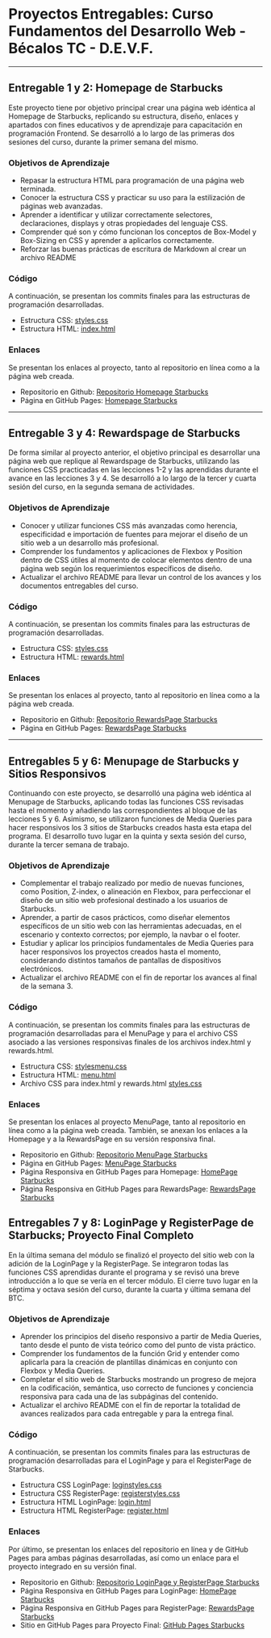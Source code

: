 # **Proyectos Entregables: Curso Fundamentos del Desarrollo Web - Bécalos TC - D.E.V.F.**
---

## **Entregable 1 y 2: Homepage de Starbucks**
Este proyecto tiene por objetivo principal crear una página web idéntica al Homepage de Starbucks, replicando su estructura, diseño, enlaces y apartados con fines educativos y de aprendizaje para capacitación en programación Frontend. Se desarrolló a lo largo de las primeras dos sesiones del curso, durante la primer semana del mismo.

### **Objetivos de Aprendizaje**
- Repasar la estructura HTML para programación de una página web terminada. 
- Conocer la estructura CSS y practicar su uso para la estilización de páginas web avanzadas. 
- Aprender a identificar y utilizar correctamente selectores, declaraciones, displays y otras propiedades del lenguaje CSS.
- Comprender qué son y cómo funcionan los conceptos de Box-Model y Box-Sizing en CSS y aprender a aplicarlos correctamente. 
- Reforzar las buenas prácticas de escritura de Markdown al crear un archivo README

### **Código**
A continuación, se presentan los commits finales para las estructuras de programación desarrolladas. 
- Estructura CSS:
[styles.css](https://github.com/AbrahamMDN/Starbucks/commit/89068d883e4c71fcc8afe0350fc2c309706198ec#diff-380b7b38760dd442e897eb0164c58f6a17da966ccaca6318017a468c163979b1)
- Estructura HTML: 
[index.html](https://github.com/AbrahamMDN/Starbucks/commit/89068d883e4c71fcc8afe0350fc2c309706198ec#diff-0eb547304658805aad788d320f10bf1f292797b5e6d745a3bf617584da017051)

### **Enlaces**
Se presentan los enlaces al proyecto, tanto al repositorio en línea como a la página web creada.
- Repositorio en Github:
[Repositorio Homepage Starbucks](https://github.com/AbrahamMDN/Starbucks.git)
- Página en GitHub Pages:
[Homepage Starbucks](https://abrahammdn.github.io/Starbucks/)
---

## **Entregable 3 y 4: Rewardspage de Starbucks**
De forma similar al proyecto anterior, el objetivo principal es desarrollar una página web que replique al Rewardspage de Starbucks, utilizando las funciones CSS practicadas en las lecciones 1-2 y las aprendidas durante el avance en las lecciones 3 y 4. Se desarrolló a lo largo de la tercer y cuarta sesión del curso, en la segunda semana de actividades.  

### **Objetivos de Aprendizaje**
- Conocer y utilizar funciones CSS más avanzadas como herencia, especificidad e importación de fuentes para mejorar el diseño de un sitio web a un desarrollo más profesional. 
- Comprender los fundamentos y aplicaciones de Flexbox y Position dentro de CSS útiles al momento de colocar elementos dentro de una página web según los requerimientos específicos de diseño. 
- Actualizar el archivo README para llevar un control de los avances y los documentos entregables del curso.

### **Código**
A continuación, se presentan los commits finales para las estructuras de programación desarrolladas. 
- Estructura CSS:
[styles.css](https://github.com/AbrahamMDN/Starbucks/commit/c988a18ab2e6ddf4b3d1050cfa4c34705839e57c#diff-380b7b38760dd442e897eb0164c58f6a17da966ccaca6318017a468c163979b1)
- Estructura HTML: 
[rewards.html](https://github.com/AbrahamMDN/Starbucks/commit/c988a18ab2e6ddf4b3d1050cfa4c34705839e57c#diff-8dbca546000f70aba7876023c5a201245bd4a7e7161018d6579f39891892ea84)

### **Enlaces**
Se presentan los enlaces al proyecto, tanto al repositorio en línea como a la página web creada.
- Repositorio en Github:
[Repositorio RewardsPage Starbucks](https://github.com/AbrahamMDN/Starbucks.git)
- Página en GitHub Pages:
[RewardsPage Starbucks](https://abrahammdn.github.io/Starbucks/rewards.html)
---

## **Entregables 5 y 6: Menupage de Starbucks y Sitios Responsivos**
Continuando con este proyecto, se desarrolló una página web idéntica al Menupage de Starbucks, aplicando todas las funciones CSS revisadas hasta el momento y añadiendo las correspondientes al bloque de las lecciones 5 y 6. Asimismo, se utilizaron funciones de Media Queries para hacer responsivos los 3 sitios de Starbucks creados hasta esta etapa del programa. El desarrollo tuvo lugar en la quinta y sexta sesión del curso, durante la tercer semana de trabajo.  

### **Objetivos de Aprendizaje**
- Complementar el trabajo realizado por medio de nuevas funciones, como Position, Z-index, o alineación en Flexbox, para perfeccionar el diseño de un sitio web profesional destinado a los usuarios de Starbucks. 
- Aprender, a partir de casos prácticos, como diseñar elementos específicos de un sitio web con las herramientas adecuadas, en el escenario y contexto correctos; por ejemplo, la navbar o el footer.
- Estudiar y aplicar los principios fundamentales de Media Queries para hacer responsivos los proyectos creados hasta el momento, considerando distintos tamaños de pantallas de dispositivos electrónicos. 
- Actualizar el archivo README con el fin de reportar los avances al final de la semana 3.

### **Código**
A continuación, se presentan los commits finales para las estructuras de programación desarrolladas para el MenuPage y para el archivo CSS asociado a las versiones responsivas finales de los archivos index.html y rewards.html. 
- Estructura CSS:
[stylesmenu.css](https://github.com/AbrahamMDN/Starbucks/commit/a0db1df0b9aa13be1cab38d419a4cf5898457269#diff-a3a9ba302736e645cbffe79d507f73d1fc23ed564f9a5432063b8af22048b833)
- Estructura HTML: 
[menu.html](https://github.com/AbrahamMDN/Starbucks/commit/a0db1df0b9aa13be1cab38d419a4cf5898457269#diff-d15d64a0ddc167dc18807860104ed3785a0748ead393c4b573f6327d2706372b)
- Archivo CSS para index.html y rewards.html
[styles.css](https://github.com/AbrahamMDN/Starbucks/commit/51396590630d4db02cb7b2cfc03aa5bf19ad20d4#diff-380b7b38760dd442e897eb0164c58f6a17da966ccaca6318017a468c163979b1)

### **Enlaces**
Se presentan los enlaces al proyecto MenuPage, tanto al repositorio en línea como a la página web creada. También, se anexan los enlaces a la Homepage y a la RewardsPage en su versión responsiva final. 
- Repositorio en Github:
[Repositorio MenuPage Starbucks](https://github.com/AbrahamMDN/Starbucks.git)
- Página en GitHub Pages:
[MenuPage Starbucks](https://abrahammdn.github.io/Starbucks/menu.html)
- Página Responsiva en GitHub Pages para Homepage:
[HomePage Starbucks](https://abrahammdn.github.io/Starbucks/index.html)
- Página Responsiva en GitHub Pages para RewardsPage:
[RewardsPage Starbucks](https://abrahammdn.github.io/Starbucks/rewards.html)

## **Entregables 7 y 8: LoginPage y RegisterPage de Starbucks; Proyecto Final Completo**
En la última semana del módulo se finalizó el proyecto del sitio web con la adición de la LoginPage y la RegisterPage. Se integraron todas las funciones CSS aprendidas durante el programa y se revisó una breve introducción a lo que se vería en el tercer módulo. El cierre tuvo lugar en la séptima y octava sesión del curso, durante la cuarta y última semana del BTC.  

### **Objetivos de Aprendizaje**
- Aprender los principios del diseño responsivo a partir de Media Queries, tanto desde el punto de vista teórico como del punto de vista práctico. 
- Comprender los fundamentos de la función Grid y entender como aplicarla para la creación de plantillas dinámicas en conjunto con Flexbox y Media Queries.
- Completar el sitio web de Starbucks mostrando un progreso de mejora en la codificación, semántica, uso correcto de funciones y conciencia responsiva para cada una de las subpáginas del contenido. 
- Actualizar el archivo README con el fin de reportar la totalidad de avances realizados para cada entregable y para la entrega final.

### **Código**
A continuación, se presentan los commits finales para las estructuras de programación desarrolladas para el LoginPage y para el RegisterPage de Starbucks.  
- Estructura CSS LoginPage:
[loginstyles.css](https://github.com/AbrahamMDN/Starbucks/commit/64b7b50de8baf693152055fde4753be947d8c148#diff-5ed9fef4b81e8e02b0a040dc11f5c8b81e131030227d25adc62a0f2c3c718728)
- Estructura CSS RegisterPage:
[registerstyles.css](https://github.com/AbrahamMDN/Starbucks/commit/64b7b50de8baf693152055fde4753be947d8c148#diff-c80a3aa0d63550d87423e7f084b7e6ec6deaa1994a27eab8e57dd618f55051d1)
- Estructura HTML LoginPage: 
[login.html](https://github.com/AbrahamMDN/Starbucks/commit/64b7b50de8baf693152055fde4753be947d8c148#diff-f7df8ca1f6a5b4e55cc08d43d079af1235a1a87cf8799fe7813f42440378ef4a)
- Estructura HTML RegisterPage: 
[register.html](https://github.com/AbrahamMDN/Starbucks/commit/64b7b50de8baf693152055fde4753be947d8c148#diff-b501885e1f9e699b00931baae146a66ce6387ec82db6723efbbe60b1bf3632f8)

### **Enlaces**
Por último, se presentan los enlaces del repositorio en línea y de GitHub Pages para ambas páginas desarrolladas, así como un enlace para el proyecto integrado en su versión final.
- Repositorio en Github:
[Repositorio LoginPage y RegisterPage Starbucks](https://github.com/AbrahamMDN/Starbucks.git)
- Página Responsiva en GitHub Pages para LoginPage:
[HomePage Starbucks](https://abrahammdn.github.io/Starbucks/login.html)
- Página Responsiva en GitHub Pages para RegisterPage:
[RewardsPage Starbucks](https://abrahammdn.github.io/Starbucks/register.html)
- Sitio en GitHub Pages para Proyecto Final:
[GitHub Pages Starbucks](https://abrahammdn.github.io/Starbucks/menu.html)